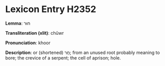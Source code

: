 # Lexicon Entry H2352

**Lemma**: חוּר

**Transliteration (xlit)**: chûwr

**Pronunciation**: khoor

**Description**:
or (shortened) חֻר; from an unused root probably meaning to bore; the crevice of a serpent; the cell of aprison; hole.
